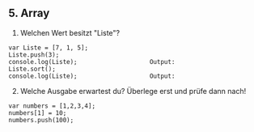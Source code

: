 ## 5. Array


1. Welchen Wert besitzt "Liste"?
```
var Liste = [7, 1, 5];
Liste.push(3);
console.log(Liste);                    Output:
Liste.sort();
console.log(Liste);                    Output:
```

2. Welche Ausgabe erwartest du? Überlege erst und prüfe dann nach!
```
var numbers = [1,2,3,4];
numbers[1] = 10;
numbers.push(100);
```
